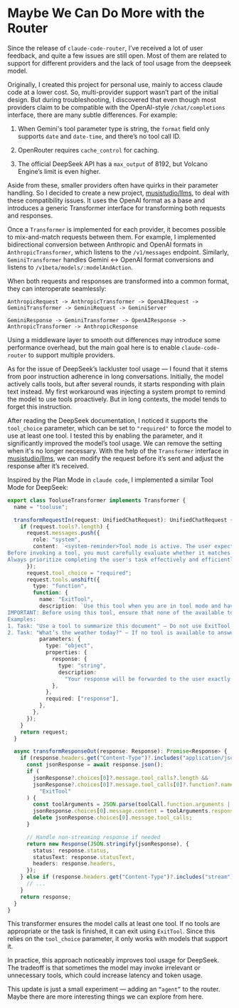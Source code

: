 # Maybe We Can Do More with the Router

Since the release of `claude-code-router`, I’ve received a lot of user feedback, and quite a few issues are still open. Most of them are related to support for different providers and the lack of tool usage from the deepseek model.

Originally, I created this project for personal use, mainly to access claude code at a lower cost. So, multi-provider support wasn’t part of the initial design. But during troubleshooting, I discovered that even though most providers claim to be compatible with the OpenAI-style `/chat/completions` interface, there are many subtle differences. For example:

1. When Gemini's tool parameter type is string, the `format` field only supports `date` and `date-time`, and there’s no tool call ID.

2. OpenRouter requires `cache_control` for caching.

3. The official DeepSeek API has a `max_output` of 8192, but Volcano Engine’s limit is even higher.

Aside from these, smaller providers often have quirks in their parameter handling. So I decided to create a new project, [musistudio/llms](https://github.com/musistudio/llms), to deal with these compatibility issues. It uses the OpenAI format as a base and introduces a generic Transformer interface for transforming both requests and responses.

Once a `Transformer` is implemented for each provider, it becomes possible to mix-and-match requests between them. For example, I implemented bidirectional conversion between Anthropic and OpenAI formats in `AnthropicTransformer`, which listens to the `/v1/messages` endpoint. Similarly, `GeminiTransformer` handles Gemini <-> OpenAI format conversions and listens to `/v1beta/models/:modelAndAction`.

When both requests and responses are transformed into a common format, they can interoperate seamlessly:

```
AnthropicRequest -> AnthropicTransformer -> OpenAIRequest -> GeminiTransformer -> GeminiRequest -> GeminiServer
```

```
GeminiResponse -> GeminiTransformer -> OpenAIResponse -> AnthropicTransformer -> AnthropicResponse
```

Using a middleware layer to smooth out differences may introduce some performance overhead, but the main goal here is to enable `claude-code-router` to support multiple providers.

As for the issue of DeepSeek’s lackluster tool usage — I found that it stems from poor instruction adherence in long conversations. Initially, the model actively calls tools, but after several rounds, it starts responding with plain text instead. My first workaround was injecting a system prompt to remind the model to use tools proactively. But in long contexts, the model tends to forget this instruction.

After reading the DeepSeek documentation, I noticed it supports the `tool_choice` parameter, which can be set to `"required"` to force the model to use at least one tool. I tested this by enabling the parameter, and it significantly improved the model’s tool usage. We can remove the setting when it's no longer necessary. With the help of the `Transformer` interface in [musistudio/llms](https://github.com/musistudio/llms), we can modify the request before it’s sent and adjust the response after it’s received.

Inspired by the Plan Mode in `claude code`, I implemented a similar Tool Mode for DeepSeek:

```typescript
export class TooluseTransformer implements Transformer {
  name = "tooluse";

  transformRequestIn(request: UnifiedChatRequest): UnifiedChatRequest {
    if (request.tools?.length) {
      request.messages.push({
        role: "system",
        content: `<system-reminder>Tool mode is active. The user expects you to proactively execute the most suitable tool to help complete the task. 
Before invoking a tool, you must carefully evaluate whether it matches the current task. If no available tool is appropriate for the task, you MUST call the \`ExitTool\` to exit tool mode — this is the only valid way to terminate tool mode.
Always prioritize completing the user's task effectively and efficiently by using tools whenever appropriate.</system-reminder>`,
      });
      request.tool_choice = "required";
      request.tools.unshift({
        type: "function",
        function: {
          name: "ExitTool",
          description: `Use this tool when you are in tool mode and have completed the task. This is the only valid way to exit tool mode.
IMPORTANT: Before using this tool, ensure that none of the available tools are applicable to the current task. You must evaluate all available options — only if no suitable tool can help you complete the task should you use ExitTool to terminate tool mode.
Examples:
1. Task: "Use a tool to summarize this document" — Do not use ExitTool if a summarization tool is available.
2. Task: "What’s the weather today?" — If no tool is available to answer, use ExitTool after reasoning that none can fulfill the task.`,
          parameters: {
            type: "object",
            properties: {
              response: {
                type: "string",
                description:
                  "Your response will be forwarded to the user exactly as returned — the tool will not modify or post-process it in any way.",
              },
            },
            required: ["response"],
          },
        },
      });
    }
    return request;
  }

  async transformResponseOut(response: Response): Promise<Response> {
    if (response.headers.get("Content-Type")?.includes("application/json")) {
      const jsonResponse = await response.json();
      if (
        jsonResponse?.choices[0]?.message.tool_calls?.length &&
        jsonResponse?.choices[0]?.message.tool_calls[0]?.function?.name ===
          "ExitTool"
      ) {
        const toolArguments = JSON.parse(toolCall.function.arguments || "{}");
        jsonResponse.choices[0].message.content = toolArguments.response || "";
        delete jsonResponse.choices[0].message.tool_calls;
      }

      // Handle non-streaming response if needed
      return new Response(JSON.stringify(jsonResponse), {
        status: response.status,
        statusText: response.statusText,
        headers: response.headers,
      });
    } else if (response.headers.get("Content-Type")?.includes("stream")) {
      // ...
    }
    return response;
  }
}
```

This transformer ensures the model calls at least one tool. If no tools are appropriate or the task is finished, it can exit using `ExitTool`. Since this relies on the `tool_choice` parameter, it only works with models that support it.

In practice, this approach noticeably improves tool usage for DeepSeek. The tradeoff is that sometimes the model may invoke irrelevant or unnecessary tools, which could increase latency and token usage.

This update is just a small experiment — adding an `“agent”` to the router. Maybe there are more interesting things we can explore from here.